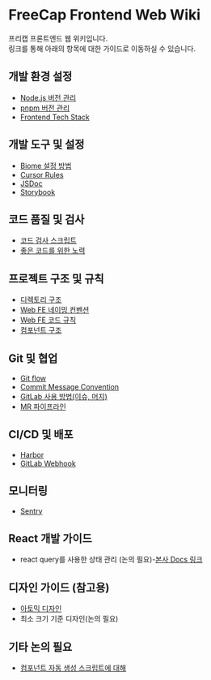 # FreeCap Frontend Web Wiki
프리캡 프론트엔드 웹 위키입니다.  
링크를 통해 아래의 항목에 대한 가이드로 이동하실 수 있습니다.

## 개발 환경 설정
+ [Node.js 버전 관리](docs/development-environment/nvm.md)
+ [pnpm 버전 관리](docs/development-environment/corepack.md)
+ [Frontend Tech Stack](docs/development-environment/frontend-tech-stack.md)

## 개발 도구 및 설정
+ [Biome 설정 방법](docs/development-tools/biome-setup.md)
+ [Cursor Rules](docs/development-tools/cursor-rules.md)
+ [JSDoc](docs/development-tools/jsdoc.md)
+ [Storybook](docs/development-tools/storybook.md)

## 코드 품질 및 검사
+ [코드 검사 스크립트](docs/code-quality/code-inspection-scripts.md)
+ [좋은 코드를 위한 노력](docs/code-quality/good-code-practices.md)

## 프로젝트 구조 및 규칙
+ [디렉토리 구조](docs/project-structure/directory-structure.md)
+ [Web FE 네이밍 컨벤션](docs/project-structure/web-fe-naming-convention.md)
+ [Web FE 코드 규칙](docs/project-structure/web-fe-code-rules.md)
+ [컴포넌트 구조](docs/project-structure/component-structure.md)

## Git 및 협업
+ [Git flow](docs/git-collaboration/git-flow.md)
+ [Commit Message Convention](docs/git-collaboration/commit-message-convention.md)
+ [GitLab 사용 방법(이슈, 머지)](docs/git-collaboration/gitlab-usage.md)
+ [MR 파이프라인](docs/git-collaboration/mr-pipeline.md)

## CI/CD 및 배포
+ [Harbor](docs/cicd-deployment/harbor.md)
+ [GitLab Webhook](docs/cicd-deployment/gitlab-webhook.md)

## 모니터링
+ [Sentry](docs/monitoring/sentry.md)

## React 개발 가이드
+ react query를 사용한 상태 관리 (논의 필요)-[본사 Docs 링크](https://docs.sooplive.com/front/Sooplive[App]/state-management)

## 디자인 가이드 (참고용)
+ [아토믹 디자인](https://tech.kakaoent.com/front-end/2022/220505-how-page-part-use-atomic-design-system/)
+ 최소 크기 기준 디자인(논의 필요)

## 기타 논의 필요
+ [컴포넌트 자동 생성 스크립트에 대해](https://docs.sooplive.com/front/Sooplive[Web]/Common/create-component-script)
